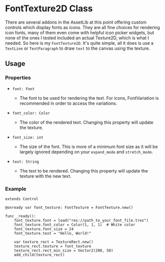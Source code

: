 # FontTexture2D Class

There are several addons in the AssetLib at this point offering custom controls which display fonts as icons. They are all fine choices for rendering icon fonts, many of them even come with helpful icon picker widgets, but none of the ones I tested included an actual Texture2D, which is what I needed. So here is my `FontTexture2D`. It's quite simple, all it does is use a `TextLine` or `TextParagraph` to draw `text` to the canvas using the texture.

## Usage

### Properties

- `font: Font`
  - The font to be used for rendering the text. For icons, FontVariation is recommended in order to access the variations.

- `font_color: Color`
  - The color of the rendered text. Changing this property will update the texture.

- `font_size: int`
  - The size of the font. This is more of a minimum font size as it will be largely ignored depending on your `expand_mode` and `stretch_mode`.

- `text: String`
  - The text to be rendered. Changing this property will update the texture with the new text.


### Example

```gdscript
extends Control

@onready var font_texture: FontTexture = FontTexture.new()

func _ready():
    font_texture.font = load("res://path_to_your_font_file.tres")
    font_texture.font_color = Color(1, 1, 1)  # White color
    font_texture.font_size = 24
    font_texture.text = "Hello, World!"

    var texture_rect = TextureRect.new()
    texture_rect.texture = font_texture
    texture_rect.rect_min_size = Vector2(200, 50)
    add_child(texture_rect)
```
